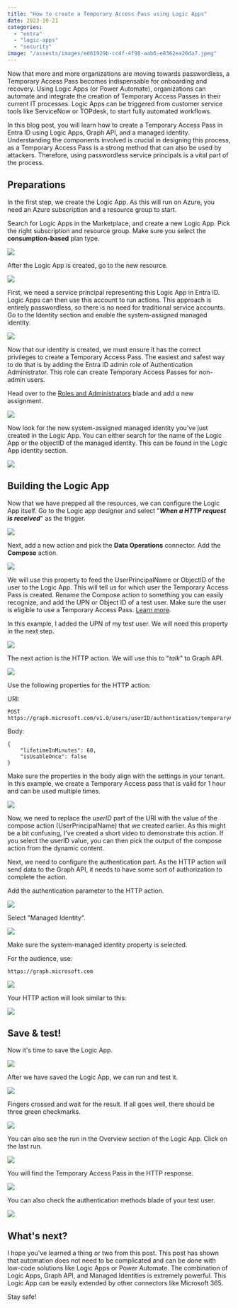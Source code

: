 ```yaml
---
title: "How to create a Temporary Access Pass using Logic Apps"
date: 2023-10-21
categories: 
  - "entra"
  - "logic-apps"
  - "security"
image: "/assests/images/ed61929b-cc4f-4f98-aab6-e8362ea26da7.jpeg"
---
```


Now that more and more organizations are moving towards passwordless, a Temporary Access Pass becomes indispensable for onboarding and recovery. Using Logic Apps (or Power Automate), organizations can automate and integrate the creation of Temporary Access Passes in their current IT processes. Logic Apps can be triggered from customer service tools like ServiceNow or TOPdesk, to start fully automated workflows.

In this blog post, you will learn how to create a Temporary Access Pass in Entra ID using Logic Apps, Graph API, and a managed identity. Understanding the components involved is crucial in designing this process, as a Temporary Access Pass is a strong method that can also be used by attackers. Therefore, using passwordless service principals is a vital part of the process.

## Preparations

In the first step, we create the Logic App. As this will run on Azure, you need an Azure subscription and a resource group to start.

Search for Logic Apps in the Marketplace, and create a new Logic App. Pick the right subscription and resource group. Make sure you select the **consumption-based** plan type.

![](/assets/images/2023-10-21-000160.png)

After the Logic App is created, go to the new resource.

![](/assets/images/2023-10-21-000161.png)

First, we need a service principal representing this Logic App in Entra ID. Logic Apps can then use this account to run actions. This approach is entirely passwordless, so there is no need for traditional service accounts. Go to the Identity section and enable the system-assigned managed identity.

![](/assets/images/2023-10-21-000163.png)

Now that our identity is created, we must ensure it has the correct privileges to create a Temporary Access Pass. The easiest and safest way to do that is by adding the Entra ID admin role of Authentication Administrator. This role can create Temporary Access Passes for non-admin users.

Head over to the [Roles and Administrators](https://portal.azure.com/#view/Microsoft_AAD_IAM/RolesManagementMenuBlade/~/AllRoles/adminUnitObjectId//resourceScope/%2F) blade and add a new assignment.

![](/assets/images/2023-10-21-000164.png)

Now look for the new system-assigned managed identity you've just created in the Logic App. You can either search for the name of the Logic App or the objectID of the managed identity. This can be found in the Logic App identity section.

![](/assets/images/2023-10-21-000165.png)

## Building the Logic App

Now that we have prepped all the resources, we can configure the Logic App itself. Go to the Logic app designer and select "**_When a HTTP request is received_**" as the trigger.

![](/assets/images/2023-10-21-000168.png)

Next, add a new action and pick the **Data Operations** connector. Add the **Compose** action.

![](/assets/images/2023-10-21-000170.png)

We will use this property to feed the UserPrincipalName or ObjectID of the user to the Logic App. This will tell us for which user the Temporary Access Pass is created. Rename the Compose action to something you can easily recognize, and add the UPN or Object ID of a test user. Make sure the user is eligible to use a Temporary Access Pass. [Learn more](https://learn.microsoft.com/en-us/azure/active-directory/authentication/howto-authentication-temporary-access-pass#enable-the-temporary-access-pass-policy).

In this example, I added the UPN of my test user. We will need this property in the next step.

![](/assets/images/2023-10-21-000171.png)

The next action is the HTTP action. We will use this to "_talk_" to Graph API.

![](/assets/images/2023-10-21-000172.png)

Use the following properties for the HTTP action:

URI:

```
POST https://graph.microsoft.com/v1.0/users/userID/authentication/temporaryAccessPassMethods
```

Body:

```
{
    "lifetimeInMinutes": 60,
    "isUsableOnce": false
}
```

Make sure the properties in the body align with the settings in your tenant. In this example, we create a Temporary Access pass that is valid for 1 hour and can be used multiple times.

![](/assets/images/2023-10-21-000178.png)

Now, we need to replace the _userID_ part of the URI with the value of the compose action (UserPrincipalName) that we created earlier. As this might be a bit confusing, I've created a short video to demonstrate this action. If you select the userID value, you can then pick the output of the compose action from the dynamic content.

Next, we need to configure the authentication part. As the HTTP action will send data to the Graph API, it needs to have some sort of authorization to complete the action.

Add the authentication parameter to the HTTP action.

![](/assets/images/2023-10-21-000177.png)

Select "Managed Identity".

![](/assets/images/2023-10-21-000179.png)

Make sure the system-managed identity property is selected.

For the audience, use:

```
https://graph.microsoft.com
```

![](/assets/images/2023-10-21-000180.png)

Your HTTP action will look similar to this:

![](/assets/images/2023-10-21-000181.png)

## Save & test!

Now it's time to save the Logic App.

![](/assets/images/2023-10-21-000185.png)

After we have saved the Logic App, we can run and test it.

![](/assets/images/2023-10-21-000186.png)

Fingers crossed and wait for the result. If all goes well, there should be three green checkmarks.

![](/assets/images/2023-10-21-000187.png)

You can also see the run in the Overview section of the Logic App. Click on the last run.

![](/assets/images/2023-10-21-000188.png)

You will find the Temporary Access Pass in the HTTP response.

![](/assets/images/2023-10-21-000189.png)

You can also check the authentication methods blade of your test user.

![](/assets/images/2023-10-21-000190.png)

## What's next?

I hope you've learned a thing or two from this post. This post has shown that automation does not need to be complicated and can be done with low-code solutions like Logic Apps or Power Automate. The combination of Logic Apps, Graph API, and Managed Identities is extremely powerful. This Logic App can be easily extended by other connectors like Microsoft 365.

Stay safe!
